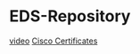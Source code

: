 # EDS-Repository
[video](https://preskilet.com/67f56451a17290001d5b5fdc)
[Cisco Certificates](CiscoCertificates(CS4-27))
